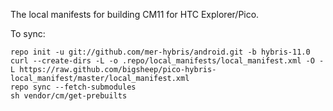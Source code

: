 The local manifests for building CM11 for HTC Explorer/Pico.

To sync:

    repo init -u git://github.com/mer-hybris/android.git -b hybris-11.0
    curl --create-dirs -L -o .repo/local_manifests/local_manifest.xml -O -L https://raw.github.com/bigsheep/pico-hybris-local_manifest/master/local_manifest.xml
    repo sync --fetch-submodules
    sh vendor/cm/get-prebuilts
